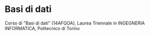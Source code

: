 # Basi di dati
Corso di "Basi di dati" (14AFQOA), Laurea Triennale in INGEGNERIA INFORMATICA, Politecnico di Torino
